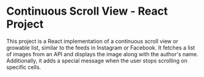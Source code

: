 # Continuous Scroll View - React Project

This project is a React implementation of a continuous scroll view or growable list, similar to the feeds in Instagram or Facebook. It fetches a list of images from an API and displays the image along with the author's name. Additionally, it adds a special message when the user stops scrolling on specific cells.
